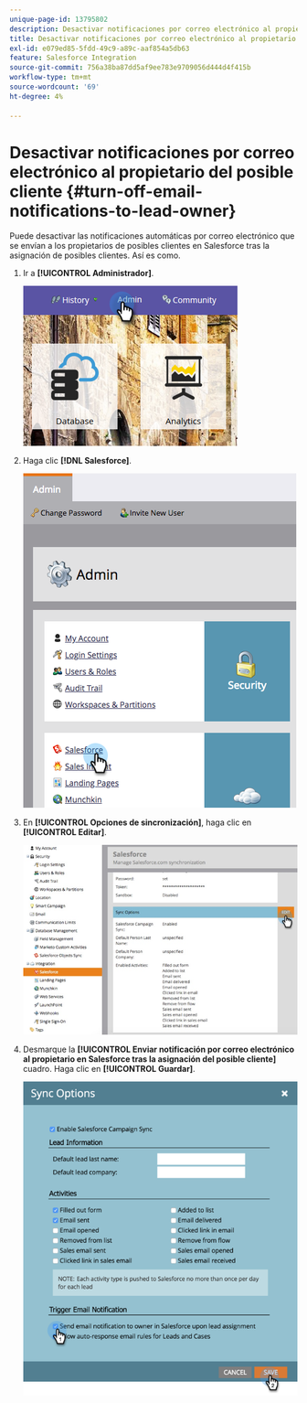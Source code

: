 ```yaml
---
unique-page-id: 13795802
description: Desactivar notificaciones por correo electrónico al propietario del posible cliente - Documentos de Marketo - Documentación del producto
title: Desactivar notificaciones por correo electrónico al propietario del posible cliente
exl-id: e079ed85-5fdd-49c9-a89c-aaf854a5db63
feature: Salesforce Integration
source-git-commit: 756a38ba87dd5af9ee783e9709056d444d4f415b
workflow-type: tm+mt
source-wordcount: '69'
ht-degree: 4%

---
```


# Desactivar notificaciones por correo electrónico al propietario del posible cliente {#turn-off-email-notifications-to-lead-owner}

Puede desactivar las notificaciones automáticas por correo electrónico que se envían a los propietarios de posibles clientes en Salesforce tras la asignación de posibles clientes. Así es como.

1. Ir a **[!UICONTROL Administrador]**.

   ![](assets/admin-1.png)

1. Haga clic **[!DNL Salesforce]**.

   ![](assets/adminsalesforce.png)

1. En **[!UICONTROL Opciones de sincronización]**, haga clic en **[!UICONTROL Editar]**.

   ![](assets/salesforcesummary2.jpg)

1. Desmarque la **[!UICONTROL Enviar notificación por correo electrónico al propietario en Salesforce tras la asignación del posible cliente]** cuadro. Haga clic en **[!UICONTROL Guardar]**.

   ![](assets/new-screen.png)
